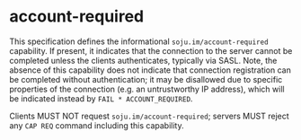 # account-required

This specification defines the informational `soju.im/account-required`
capability. If present, it indicates that the connection to the server cannot
be completed unless the clients authenticates, typically via SASL. Note, the
absence of this capability does not indicate that connection registration can
be completed without authentication; it may be disallowed due to specific
properties of the connection (e.g. an untrustworthy IP address), which will be
indicated instead by `FAIL * ACCOUNT_REQUIRED`.

Clients MUST NOT request `soju.im/account-required`; servers MUST reject any
`CAP REQ` command including this capability.
